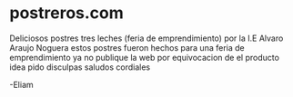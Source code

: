 # postreros.com
Deliciosos postres tres leches (feria de emprendimiento) por la I.E Alvaro Araujo Noguera
estos postres fueron hechos para una feria de emprendimiento
ya no publique la web por equivocacion de el producto idea pido disculpas saludos cordiales 

-Eliam
